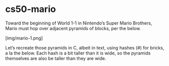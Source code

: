 # cs50-mario
Toward the beginning of World 1-1 in Nintendo’s Super Mario Brothers, Mario must hop over adjacent pyramids of blocks, per the below.

[img/mario-1.png]

Let’s recreate those pyramids in C, albeit in text, using hashes (#) for bricks, a la the below. Each hash is a bit taller than it is wide, so the pyramids themselves are also be taller than they are wide.